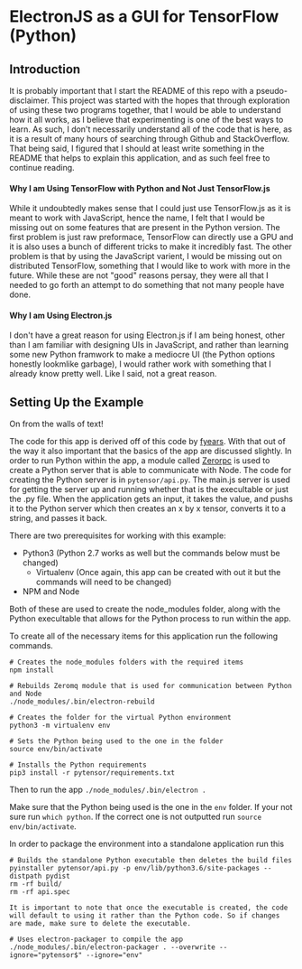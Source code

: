 # ElectronJS as a GUI for TensorFlow (Python)

## Introduction

It is probably important that I start the README of this repo with a pseudo-disclaimer. This project was started with the hopes that through exploration of using these two programs together, that I would be able to understand how it all works, as I believe that experimenting is one of the best ways to learn. As such, I don't necessarily understand all of the code that is here, as it is a result of many hours of searching through Github and StackOverflow. That being said, I figured that I should at least write something in the README that helps to explain this application, and as such feel free to continue reading.

#### Why I am Using TensorFlow with Python and Not Just TensorFlow.js ####

While it undoubtedly makes sense that I could just use TensorFlow.js as it is meant to work with JavaScript, hence the name, I felt that I would be missing out on some features that are present in the Python version. The first problem is just raw preformace, TensorFlow can directly use a GPU and it is also uses a bunch of different tricks to make it incredibly fast. The other problem is that by using the JavaScript varient, I would be missing out on distributed TensorFlow, something that I would like to work with more in the future. While these are not "good" reasons persay, they were all that I needed to go forth an attempt to do something that not many people have done.

#### Why I am Using Electron.js ####

I don't have a great reason for using Electron.js if I am being honest, other than I am familiar with designing UIs in JavaScript, and rather than learning some new Python framwork to make a mediocre UI (the Python options honestly lookmlike garbage), I would rather work with something that I already know pretty well. Like I said, not a great reason.

## Setting Up the Example ##

On from the walls of text!


The code for this app is derived off of this code by [fyears](https://github.com/fyears/electron-python-example).
With that out of the way it also important that the basics of the app are discussed slightly. In order to run Python within the app, a module called [Zerorpc](https://www.zerorpc.io/) is used to create a Python server that is able to communicate with Node. The code for creating the Python server is in `pytensor/api.py`. The main.js server is used for getting the server up and running whether that is the execultable or just the .py file. When the application gets an input, it takes the value, and pushs it to the Python server which then creates an x by x tensor, converts it to a string, and passes it back.

There are two prerequisites for working with this example:
* Python3 (Python 2.7 works as well but the commands below must be changed)
  * Virtualenv (Once again, this app can be created with out it but the commands will need to be changed)
* NPM and Node

Both of these are used to create the node_modules folder, along with the Python execultable that allows for the Python process to run within the app.

To create all of the necessary items for this application run the following commands.
```
# Creates the node_modules folders with the required items
npm install

# Rebuilds Zeromq module that is used for communication between Python and Node
./node_modules/.bin/electron-rebuild

# Creates the folder for the virtual Python environment
python3 -m virtualenv env

# Sets the Python being used to the one in the folder
source env/bin/activate

# Installs the Python requirements
pip3 install -r pytensor/requirements.txt
```
Then to run the app
`./node_modules/.bin/electron .`

Make sure that the Python being used is the one in the `env` folder. If your not sure run `which python`. If the correct one is not outputted run `source env/bin/activate`.

In order to package the environment into a standalone application run this
```
# Builds the standalone Python executable then deletes the build files
pyinstaller pytensor/api.py -p env/lib/python3.6/site-packages --distpath pydist 
rm -rf build/
rm -rf api.spec

It is important to note that once the executable is created, the code will default to using it rather than the Python code. So if changes are made, make sure to delete the executable.

# Uses electron-packager to compile the app
./node_modules/.bin/electron-packager . --overwrite --ignore="pytensor$" --ignore="env"
```
